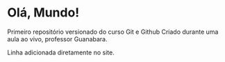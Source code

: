 # Olá, Mundo!
 Primeiro repositório versionado do curso Git e Github
 Criado durante uma aula ao vivo, professor Guanabara.
 
 Linha adicionada diretamente no site.
